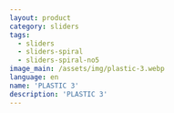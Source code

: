 ```yaml
---
layout: product
category: sliders
tags:
  - sliders
  - sliders-spiral
  - sliders-spiral-no5
image_main: /assets/img/plastic-3.webp
language: en
name: 'PLASTIC 3'
description: 'PLASTIC 3'
---
```

